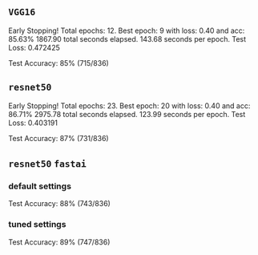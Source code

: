 ## `VGG16`
Early Stopping! Total epochs: 12. Best epoch: 9 with loss: 0.40 and acc: 85.63%
1867.90 total seconds elapsed. 143.68 seconds per epoch.
Test Loss: 0.472425


Test Accuracy: 85% (715/836)

## `resnet50`
Early Stopping! Total epochs: 23. Best epoch: 20 with loss: 0.40 and acc: 86.71%
2975.78 total seconds elapsed. 123.99 seconds per epoch.
Test Loss: 0.403191


Test Accuracy: 87% (731/836)


## `resnet50` `fastai`
### default settings
Test Accuracy: 88% (743/836)

### tuned settings
Test Accuracy: 89% (747/836)